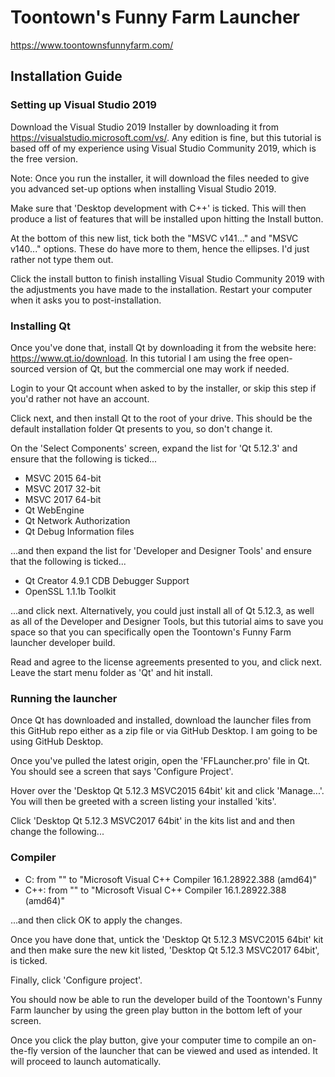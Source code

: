 # Toontown's Funny Farm Launcher
https://www.toontownsfunnyfarm.com/

## Installation Guide

### Setting up Visual Studio 2019

Download the Visual Studio 2019 Installer by downloading it from https://visualstudio.microsoft.com/vs/. Any edition is fine, but this tutorial is based off of my experience using Visual Studio Community 2019, which is the free version.

Note: Once you run the installer, it will download the files needed to give you advanced set-up options when installing Visual Studio 2019.

Make sure that 'Desktop development with C++' is ticked. This will then produce a list of features that will be installed upon hitting the Install button.

At the bottom of this new list, tick both the "MSVC v141..." and "MSVC v140..." options. These do have more to them, hence the ellipses. I'd just rather not type them out.

Click the install button to finish installing Visual Studio Community 2019 with the adjustments you have made to the installation. Restart your computer when it asks you to post-installation.


### Installing Qt

Once you've done that, install Qt by downloading it from the website here: https://www.qt.io/download. In this tutorial I am using the free open-sourced version of Qt, but the commercial one may work if needed.

Login to your Qt account when asked to by the installer, or skip this step if you'd rather not have an account.

Click next, and then install Qt to the root of your drive. This should be the default installation folder Qt presents to you, so don't change it.

On the 'Select Components' screen, expand the list for 'Qt 5.12.3' and ensure that the following is ticked...

- MSVC 2015 64-bit
- MSVC 2017 32-bit
- MSVC 2017 64-bit
- Qt WebEngine
- Qt Network Authorization
- Qt Debug Information files

...and then expand the list for 'Developer and Designer Tools' and ensure that the following is ticked...

- Qt Creator 4.9.1 CDB Debugger Support
- OpenSSL 1.1.1b Toolkit

...and click next. Alternatively, you could just install all of Qt 5.12.3, as well as all of the Developer and Designer Tools, but this tutorial aims to save you space so that you can specifically open the Toontown's Funny Farm launcher developer build.

Read and agree to the license agreements presented to you, and click next. Leave the start menu folder as 'Qt' and hit install.

### Running the launcher

Once Qt has downloaded and installed, download the launcher files from this GitHub repo either as a zip file or via GitHub Desktop. I am going to be using GitHub Desktop.

Once you've pulled the latest origin, open the 'FFLauncher.pro' file in Qt. You should see a screen that says 'Configure Project'.

Hover over the 'Desktop Qt 5.12.3 MSVC2015 64bit' kit and click 'Manage...'. You will then be greeted with a screen listing your installed 'kits'.

Click 'Desktop Qt 5.12.3 MSVC2017 64bit' in the kits list and and then change the following...

### Compiler
- C: from "<No compiler>" to "Microsoft Visual C++ Compiler 16.1.28922.388 (amd64)"
- C++: from "<No compiler>" to "Microsoft Visual C++ Compiler 16.1.28922.388 (amd64)"

...and then click OK to apply the changes.

Once you have done that, untick the 'Desktop Qt 5.12.3 MSVC2015 64bit' kit and then make sure the new kit listed, 'Desktop Qt 5.12.3 MSVC2017 64bit', is ticked.

Finally, click 'Configure project'.

You should now be able to run the developer build of the Toontown's Funny Farm launcher by using the green play button in the bottom left of your screen.

Once you click the play button, give your computer time to compile an on-the-fly version of the launcher that can be viewed and used as intended. It will proceed to launch automatically.
